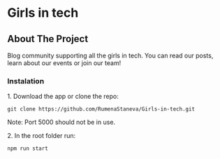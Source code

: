 # Girls in tech

## About The Project

Blog community supporting all the girls in tech. You can read our posts, learn about our events or join our team!

### Instalation

1️. Download the app or clone the repo:

`git clone https://github.com/RumenaStaneva/Girls-in-tech.git`

Note: Port 5000 should not be in use.

2️. In the root folder run:

`npm run start`
